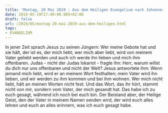 ```yaml
---
title: 'Montag, 20 Mai 2019 : Aus dem Heiligen Evangelium nach Johannes - Joh 14,21-26.'
date: 2019-05-19T17:49:00.005+02:00
draft: false
url: /2019/05/montag-20-mai-2019-aus-dem-heiligen.html
tags: 
- EVANGELIUM
---
```


In jener Zeit sprach Jesus zu seinen Jüngern: Wer meine Gebote hat und sie hält, der ist es, der mich liebt; wer mich aber liebt, wird von meinem Vater geliebt werden und auch ich werde ihn lieben und mich ihm offenbaren. Judas - nicht der Judas Iskariot - fragte ihn: Herr, warum willst du dich nur uns offenbaren und nicht der Welt? Jesus antwortete ihm: Wenn jemand mich liebt, wird er an meinem Wort festhalten; mein Vater wird ihn lieben, und wir werden zu ihm kommen und bei ihm wohnen. Wer mich nicht liebt, hält an meinen Worten nicht fest. Und das Wort, das ihr hört, stammt nicht von mir, sondern vom Vater, der mich gesandt hat. Das habe ich zu euch gesagt, während ich noch bei euch bin. Der Beistand aber, der Heilige Geist, den der Vater in meinem Namen senden wird, der wird euch alles lehren und euch an alles erinnern, was ich euch gesagt habe.